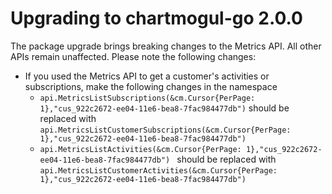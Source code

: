 # Upgrading to chartmogul-go 2.0.0

The package upgrade brings breaking changes to the Metrics API. All other APIs remain unaffected. Please note the following changes:

* If you used the Metrics API to get a customer's activities or subscriptions, make the following changes in the namespace
  - `api.MetricsListSubscriptions(&cm.Cursor{PerPage: 1},"cus_922c2672-ee04-11e6-bea8-7fac984477db")` should be replaced with `api.MetricsListCustomerSubscriptions(&cm.Cursor{PerPage: 1},"cus_922c2672-ee04-11e6-bea8-7fac984477db")`
  - `api.MetricsListActivities(&cm.Cursor{PerPage: 1},"cus_922c2672-ee04-11e6-bea8-7fac984477db")
` should be replaced with `api.MetricsListCustomerActivities(&cm.Cursor{PerPage: 1},"cus_922c2672-ee04-11e6-bea8-7fac984477db")`
